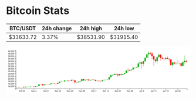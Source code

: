 # Bitcoin Stats

BTC/USDT|24h change|24h high|24h low|
|---|---|---|---|
|$33633.72|3.37%|$38531.90|$31915.40|

<img src="./chart.svg">
